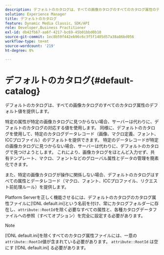 ```yaml
---
description: デフォルトのカタログは、すべての画像カタログのすべてのカタログ属性のデフォルト値を提供します。
solution: Experience Manager
title: デフォルトのカタログ
feature: Dynamic Media Classic、SDK/API
role: Developer,Business Practitioner
exl-id: db42fb67-aa6f-4217-bc69-45b01bbd0b10
source-git-commit: 1ec8b59f442eb96c6c3f5f1405d57a38a86bd056
workflow-type: tm+mt
source-wordcount: '219'
ht-degree: 0%

---
```


# デフォルトのカタログ{#default-catalog}

デフォルトのカタログは、すべての画像カタログのすべてのカタログ属性のデフォルト値を提供します。

特定の属性が特定の画像カタログに見つからない場合、サーバーは代わりに、デフォルトのカタログの対応する値を使用します。 同様に、デフォルトのカタログを使用して、特定のカタログデータレコード（画像、マクロ定義、フォント、ICCプロファイル）のデフォルトを提供できます。 特定のデータレコードが特定の画像カタログに見つからない場合、サーバーは代わりに、デフォルトのカタログで見つけようとします。 これにより、画像カタログをほとんど入力せず、共有テンプレート、マクロ、フォントなどのグローバル属性とデータの管理を簡素化できます。

また、特定の画像カタログが操作に関係しない場合、デフォルトのカタログはすべての属性とデータレコード（マクロ、フォント、ICCプロファイル、リクエスト前処理ルール）を提供します。

Platform Serverを正しく機能させるには、デフォルトのカタログのカタログ属性ファイルに[!DNL default.ini]という名前を付け、常にカタログフォルダーに存在し、`attribute::RootId`を除く必要なすべての属性と、各種カタログデータファイルへの参照（すべてオプション）を完全に設定する必要があります。

>[!NOTE]
>
>[!DNL default.ini]を除くすべてのカタログ属性ファイルには、一意の`attribute::RootId`値が含まれている必要があります。 `attribute::RootId` は空にす [!DNL default.ini] る必要があります。
